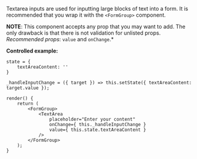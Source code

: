 Textarea inputs are used for inputting large blocks of text into a form. It is recommended that you wrap it with the `<FormGroup>` component.

**NOTE**: This component accepts any prop that you may want to add. The only drawback is that there is not validation for unlisted props.
*Recommended props*: `value` and `onChange`.*

**Controlled example:**
```
state = {
    textAreaContent: ''
}

_handleInputChange = ({ target }) => this.setState({ textAreaContent: target.value });

render() {
    return (
        <FormGroup>
            <TextArea
                placeholder="Enter your content"
                onChange={ this._handleInputChange }
                value={ this.state.textAreaContent }
            />
        </FormGroup>
    );
}
```
